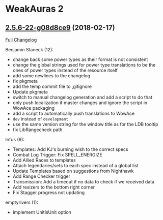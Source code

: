 # WeakAuras 2

## [2.5.6-22-g08d8ce9](https://github.com/WeakAuras/WeakAuras2/tree/08d8ce9fa0b7b89b2f3ea6bb934b51ee0fae5027) (2018-02-17)

[Full Changelog](https://github.com/WeakAuras/WeakAuras2/compare/2.5.6...08d8ce9fa0b7b89b2f3ea6bb934b51ee0fae5027)

Benjamin Staneck (12):

- change back some power types as their format is not consistent
- change the global strings used for power type translations to be the ones of power types instead of the resource itself
- add some newlines to the changelog
- fix pkgmeta
- add the temp commit file to ,gitignore
- Update pkgmeta
- switch to manual changelog generation and add a script to do that
- only push localization if master changes and ignore the script in WowAce packaging
- add a script to automatically push translations to WowAce
- `dev` instead of `development`
- use the same version string for the window title as for the LDB tooltip
- fix LibRangecheck path

Infus (9):

- Templates: Add KJ's burning wish to the correct specs
- Combat Log Trigger: Fix SPELL_ENERGIZE
- Add Allied Races to templates
- Attach legendaries/sets to each spec instead of a global list
- Update Templates based on suggestions from Nighthawk
- Add Range Checker trigger
- Transmission: Add a timeout if no data to check if we received data
- Add resizers to the bottom right corner
- Fix Stagger progress not updating

emptyrivers (1):

- implement UnitIsUnit option

